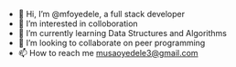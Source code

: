 - 👋 Hi, I’m @mfoyedele, a full stack developer
- 👀 I’m interested in colloboration
- 🌱 I’m currently learning Data Structures and Algorithms
- 💞️ I’m looking to collaborate on peer programming
- 📫 How to reach me musaoyedele3@gmail.com

<!---
mfoyedele/mfoyedele is a ✨ special ✨ repository because its `README.md` (this file) appears on your GitHub profile.
You can click the Preview link to take a look at your changes.
--->
